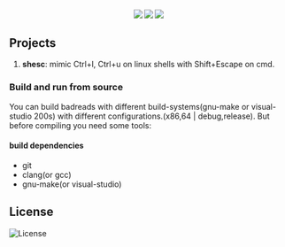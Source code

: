 <h4 align="center">
    <img src="https://img.shields.io/github/languages/top/LinArcX/winmagics.svg"/>  <img src="https://img.shields.io/github/repo-size/LinArcX/winmagics.svg"/>  <img src="https://img.shields.io/github/tag/LinArcX/winmagics.svg?colorB=green"/>
</h4>

## Projects
1. __shesc__: mimic Ctrl+l, Ctrl+u on linux shells with Shift+Escape on cmd.

### Build and run from source
You can build badreads with different build-systems(gnu-make or visual-studio 200s) with different configurations.(x86,64 | debug,release).
But before compiling you need some tools:

#### build dependencies
- git
- clang(or gcc)
- gnu-make(or visual-studio)

## License
![License](https://img.shields.io/github/license/LinArcX/winmagics.svg)
